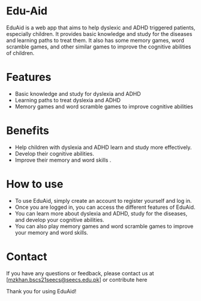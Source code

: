 # Edu-Aid

EduAid is a web app that aims to help dyslexic and ADHD triggered patients, especially children. It provides basic knowledge and study for the diseases and learning paths to treat them. It also has some memory games, word scramble games, and other similar games to improve the cognitive abilities of children.

# Features
* Basic knowledge and study for dyslexia and ADHD
* Learning paths to treat dyslexia and ADHD
* Memory games and word scramble games to improve cognitive abilities
# Benefits
* Help children with dyslexia and ADHD learn and study more effectively.
* Develop their cognitive abilities.
* Improve their memory and word skills .
# How to use
* To use EduAid, simply create an account to register yourself and log in.
* Once you are logged in, you can access the different features of EduAid.
* You can learn more about dyslexia and ADHD, study for the diseases, and develop your cognitive abilities.
* You can also play memory games and word scramble games to improve your memory and word skills.
# Contact
If you have any questions or feedback, please contact us at [mzkhan.bscs21seecs@seecs.edu.pk] or contribute here

Thank you for using EduAid!
